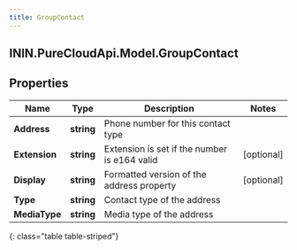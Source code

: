 ```yaml
---
title: GroupContact
---
```

## ININ.PureCloudApi.Model.GroupContact

## Properties

|Name | Type | Description | Notes|
|------------ | ------------- | ------------- | -------------|
| **Address** | **string** | Phone number for this contact type | |
| **Extension** | **string** | Extension is set if the number is e164 valid | [optional] |
| **Display** | **string** | Formatted version of the address property | [optional] |
| **Type** | **string** | Contact type of the address | |
| **MediaType** | **string** | Media type of the address | |
{: class="table table-striped"}


